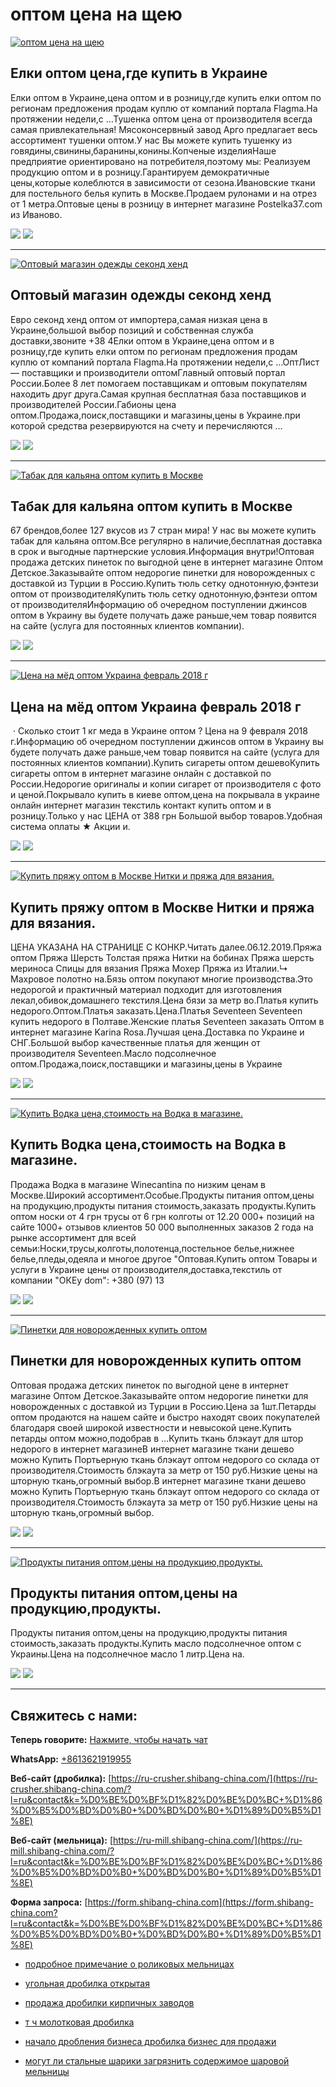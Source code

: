 # оптом цена на щею

<a href="https://swt.shibang-china.com/?l=ru&img&k=%D0%BE%D0%BF%D1%82%D0%BE%D0%BC+%D1%86%D0%B5%D0%BD%D0%B0+%D0%BD%D0%B0+%D1%89%D0%B5%D1%8E" target="_blank">![оптом цена на щею](http://static.shibang-china.com/all-800x300/1462.jpg)</a>

## Елки оптом цена,где купить в Украине
Елки оптом в Украине,цена оптом и в розницу,где купить елки оптом по регионам предложения продам куплю от компаний портала Flagma.На протяжении недели,с …Тушенка оптом цена от производителя всегда самая привлекательная! Мясоконсервный завод Арго предлагает весь ассортимент тушенки оптом.У нас Вы можете купить тушенку из говядины,свинины,баранины,конины.Копченые изделияНаше предприятие ориентировано на потребителя,поэтому мы: Реализуем продукцию оптом и в розницу.Гарантируем демократичные цены,которые колеблются в зависимости от сезона.Ивановские ткани для постельного белья купить в Москве.Продаем рулонами и на отрез от 1 метра.Оптовые цены в розницу в интернет магазине Postelka37.com из Иваново.


<a href="https://whatsapp.shibangsoft.com/WhatsApp.php" target="_blank" title="WhatsApp">![](http://static.shibang-china.com/icon/whatsapp.png)</a> <a href="https://swt.shibang-china.com/?l=ru&icon&k=%D0%BE%D0%BF%D1%82%D0%BE%D0%BC+%D1%86%D0%B5%D0%BD%D0%B0+%D0%BD%D0%B0+%D1%89%D0%B5%D1%8E" target="_blank">![](http://static.shibang-china.com/icon/chat-ru.png)</a>

---

<a href="https://swt.shibang-china.com/?l=ru&img&k=%D0%BE%D0%BF%D1%82%D0%BE%D0%BC+%D1%86%D0%B5%D0%BD%D0%B0+%D0%BD%D0%B0+%D1%89%D0%B5%D1%8E" target="_blank">![Оптовый магазин одежды секонд хенд](http://static.shibang-china.com/all-800x300/993.jpg)</a>

## Оптовый магазин одежды секонд хенд
Евро секонд хенд оптом от импортера,самая низкая цена в Украине,большой выбор позиций и собственная служба доставки,звоните +38 4Елки оптом в Украине,цена оптом и в розницу,где купить елки оптом по регионам предложения продам куплю от компаний портала Flagma.На протяжении недели,с …ОптЛист — поставщики и производители оптомГлавный оптовый портал России.Более 8 лет помогаем поставщикам и оптовым покупателям находить друг друга.Самая крупная бесплатная база поставщиков и производителей России.Габионы цена оптом.Продажа,поиск,поставщики и магазины,цены в Украине.при которой средства резервируются на счету и перечисляются …


<a href="https://whatsapp.shibangsoft.com/WhatsApp.php" target="_blank" title="WhatsApp">![](http://static.shibang-china.com/icon/whatsapp.png)</a> <a href="https://swt.shibang-china.com/?l=ru&icon&k=%D0%BE%D0%BF%D1%82%D0%BE%D0%BC+%D1%86%D0%B5%D0%BD%D0%B0+%D0%BD%D0%B0+%D1%89%D0%B5%D1%8E" target="_blank">![](http://static.shibang-china.com/icon/chat-ru.png)</a>

---

<a href="https://swt.shibang-china.com/?l=ru&img&k=%D0%BE%D0%BF%D1%82%D0%BE%D0%BC+%D1%86%D0%B5%D0%BD%D0%B0+%D0%BD%D0%B0+%D1%89%D0%B5%D1%8E" target="_blank">![Табак для кальяна оптом купить в Москве](http://static.shibang-china.com/all-800x300/292.jpg)</a>

## Табак для кальяна оптом купить в Москве
67 брендов,более 127 вкусов из 7 стран мира! У нас вы можете купить табак для кальяна оптом.Все регулярно в наличие,бесплатная доставка в срок и выгодные партнерские условия.Информация внутри!Оптовая продажа детских пинеток по выгодной цене в интернет магазине Оптом Детское.Заказывайте оптом недорогие пинетки для новорожденных с доставкой из Турции в Россию.Купить тюль сетку однотонную,фэнтези оптом от производителяКупить тюль сетку однотонную,фэнтези оптом от производителяИнформацию об очередном поступлении джинсов оптом в Украину вы будете получать даже раньше,чем товар появится на сайте (услуга для постоянных клиентов компании).


<a href="https://whatsapp.shibangsoft.com/WhatsApp.php" target="_blank" title="WhatsApp">![](http://static.shibang-china.com/icon/whatsapp.png)</a> <a href="https://swt.shibang-china.com/?l=ru&icon&k=%D0%BE%D0%BF%D1%82%D0%BE%D0%BC+%D1%86%D0%B5%D0%BD%D0%B0+%D0%BD%D0%B0+%D1%89%D0%B5%D1%8E" target="_blank">![](http://static.shibang-china.com/icon/chat-ru.png)</a>

---

<a href="https://swt.shibang-china.com/?l=ru&img&k=%D0%BE%D0%BF%D1%82%D0%BE%D0%BC+%D1%86%D0%B5%D0%BD%D0%B0+%D0%BD%D0%B0+%D1%89%D0%B5%D1%8E" target="_blank">![Цена на мёд оптом Украина февраль 2018 г](http://static.shibang-china.com/all-800x300/72.jpg)</a>

## Цена на мёд оптом Украина февраль 2018 г
&nbsp;&#0183;&#32;Сколько стоит 1 кг меда в Украине оптом ? Цена на 9 февраля 2018 г.Информацию об очередном поступлении джинсов оптом в Украину вы будете получать даже раньше,чем товар появится на сайте (услуга для постоянных клиентов компании).Купить сигареты оптом дешевоКупить сигареты оптом в интернет магазине онлайн с доставкой по России.Недорогие оригиналы и копии сигарет от производителя с фото и ценой.Покрывало купить в киеве оптом,цена на покрывала в украине онлайн интернет магазин текстиль контакт купить оптом и в розницу.Только у нас ЦЕНА от 388 грн Большой выбор товаров.Удобная система оплаты ★ Акции и.


<a href="https://whatsapp.shibangsoft.com/WhatsApp.php" target="_blank" title="WhatsApp">![](http://static.shibang-china.com/icon/whatsapp.png)</a> <a href="https://swt.shibang-china.com/?l=ru&icon&k=%D0%BE%D0%BF%D1%82%D0%BE%D0%BC+%D1%86%D0%B5%D0%BD%D0%B0+%D0%BD%D0%B0+%D1%89%D0%B5%D1%8E" target="_blank">![](http://static.shibang-china.com/icon/chat-ru.png)</a>

---

<a href="https://swt.shibang-china.com/?l=ru&img&k=%D0%BE%D0%BF%D1%82%D0%BE%D0%BC+%D1%86%D0%B5%D0%BD%D0%B0+%D0%BD%D0%B0+%D1%89%D0%B5%D1%8E" target="_blank">![Купить пряжу оптом в Москве Нитки и пряжа для вязания.](http://static.shibang-china.com/all-800x300/464.jpg)</a>

## Купить пряжу оптом в Москве Нитки и пряжа для вязания.
ЦЕНА УКАЗАНА НА СТРАНИЦЕ С КОНКР.Читать далее.06.12.2019.Пряжа оптом Пряжа Шерсть Толстая пряжа Нитки на бобинах Пряжа шерсть мериноса Спицы для вязания Пряжа Мохер Пряжа из Италии.↳ Махровое полотно на.Бязь оптом покупают многие производства.Это недорогой и практичный материал подходит для изготовления лекал,обивок,домашнего текстиля.Цена бязи за метр во.Платья купить недорого.Оптом.Платья заказать.Цена.Платья Seventeen Seventeen купить недорого в Полтаве.Женские платья Seventeen заказать Оптом в интернет магазине Karina Rosa.Лучшая цена.Доставка по Украине и СНГ.Большой выбор качественные платья для женщин от производителя Seventeen.Масло подсолнечное оптом.Продажа,поиск,поставщики и магазины,цены в Украине


<a href="https://whatsapp.shibangsoft.com/WhatsApp.php" target="_blank" title="WhatsApp">![](http://static.shibang-china.com/icon/whatsapp.png)</a> <a href="https://swt.shibang-china.com/?l=ru&icon&k=%D0%BE%D0%BF%D1%82%D0%BE%D0%BC+%D1%86%D0%B5%D0%BD%D0%B0+%D0%BD%D0%B0+%D1%89%D0%B5%D1%8E" target="_blank">![](http://static.shibang-china.com/icon/chat-ru.png)</a>

---

<a href="https://swt.shibang-china.com/?l=ru&img&k=%D0%BE%D0%BF%D1%82%D0%BE%D0%BC+%D1%86%D0%B5%D0%BD%D0%B0+%D0%BD%D0%B0+%D1%89%D0%B5%D1%8E" target="_blank">![Купить Водка цена,стоимость на Водка в магазине.](http://static.shibang-china.com/all-800x300/1176.jpg)</a>

## Купить Водка цена,стоимость на Водка в магазине.
Продажа Водка в магазине Winecantina по низким ценам в Москве.Широкий ассортимент.Особые.Продукты питания оптом,цены на продукцию,продукты питания стоимость,заказать продукты.Купить оптом носки от 4 грн трусы от 6 грн колготы от 12.20 000+ позиций на сайте 1000+ отзывов клиентов 50 000 выполненных заказов 2 года на рынке ассортимент для всей семьи:Носки,трусы,колготы,полотенца,постельное белье,нижнее белье,пледы,одеяла и многое другое &quot;Оптовая.Купить оптом Товары и услуги в Украине цены от производителя,доставка,текстиль от компании &quot;ОКЕy dom&quot;: +380 (97) 13


<a href="https://whatsapp.shibangsoft.com/WhatsApp.php" target="_blank" title="WhatsApp">![](http://static.shibang-china.com/icon/whatsapp.png)</a> <a href="https://swt.shibang-china.com/?l=ru&icon&k=%D0%BE%D0%BF%D1%82%D0%BE%D0%BC+%D1%86%D0%B5%D0%BD%D0%B0+%D0%BD%D0%B0+%D1%89%D0%B5%D1%8E" target="_blank">![](http://static.shibang-china.com/icon/chat-ru.png)</a>

---

<a href="https://swt.shibang-china.com/?l=ru&img&k=%D0%BE%D0%BF%D1%82%D0%BE%D0%BC+%D1%86%D0%B5%D0%BD%D0%B0+%D0%BD%D0%B0+%D1%89%D0%B5%D1%8E" target="_blank">![Пинетки для новорожденных купить оптом](http://static.shibang-china.com/all-800x300/909.jpg)</a>

## Пинетки для новорожденных купить оптом
Оптовая продажа детских пинеток по выгодной цене в интернет магазине Оптом Детское.Заказывайте оптом недорогие пинетки для новорожденных с доставкой из Турции в Россию.Цена за 1шт.Петарды оптом продаются на нашем сайте и быстро находят своих покупателей благодаря своей широкой известности и невысокой цене.Купить петарды оптом можно,подобрав в …Купить ткань блэкаут для штор недорого в интернет магазинеВ интернет магазине ткани дешево можно Купить Портьерную ткань блэкаут оптом недорого со склада от производителя.Стоимость блэкаута за метр от 150 руб.Низкие цены на шторную ткань,огромный выбор.В интернет магазине ткани дешево можно Купить Портьерную ткань блэкаут оптом недорого со склада от производителя.Стоимость блэкаута за метр от 150 руб.Низкие цены на шторную ткань,огромный выбор.


<a href="https://whatsapp.shibangsoft.com/WhatsApp.php" target="_blank" title="WhatsApp">![](http://static.shibang-china.com/icon/whatsapp.png)</a> <a href="https://swt.shibang-china.com/?l=ru&icon&k=%D0%BE%D0%BF%D1%82%D0%BE%D0%BC+%D1%86%D0%B5%D0%BD%D0%B0+%D0%BD%D0%B0+%D1%89%D0%B5%D1%8E" target="_blank">![](http://static.shibang-china.com/icon/chat-ru.png)</a>

---

<a href="https://swt.shibang-china.com/?l=ru&img&k=%D0%BE%D0%BF%D1%82%D0%BE%D0%BC+%D1%86%D0%B5%D0%BD%D0%B0+%D0%BD%D0%B0+%D1%89%D0%B5%D1%8E" target="_blank">![Продукты питания оптом,цены на продукцию,продукты.](http://static.shibang-china.com/all-800x300/1482.jpg)</a>

## Продукты питания оптом,цены на продукцию,продукты.
Продукты питания оптом,цены на продукцию,продукты питания стоимость,заказать продукты.Купить масло подсолнечное оптом с Украины.Цена на подсолнечное масло 1 литр.Цена на.

<a href="https://whatsapp.shibangsoft.com/WhatsApp.php" target="_blank" title="WhatsApp">![](http://static.shibang-china.com/icon/whatsapp.png)</a> <a href="https://swt.shibang-china.com/?l=ru&icon&k=%D0%BE%D0%BF%D1%82%D0%BE%D0%BC+%D1%86%D0%B5%D0%BD%D0%B0+%D0%BD%D0%B0+%D1%89%D0%B5%D1%8E" target="_blank">![](http://static.shibang-china.com/icon/chat-ru.png)</a>

---
## Свяжитесь с нами:

**Теперь говорите:** [Нажмите, чтобы начать чат](https://swt.shibang-china.com?l=ru&contact&k=%D0%BE%D0%BF%D1%82%D0%BE%D0%BC+%D1%86%D0%B5%D0%BD%D0%B0+%D0%BD%D0%B0+%D1%89%D0%B5%D1%8E)

**WhatsApp:**  [+8613621919955](https://whatsapp.shibangsoft.com/WhatsApp.php)

**Веб-сайт (дробилка):** [https://ru-crusher.shibang-china.com/](https://ru-crusher.shibang-china.com/?l=ru&contact&k=%D0%BE%D0%BF%D1%82%D0%BE%D0%BC+%D1%86%D0%B5%D0%BD%D0%B0+%D0%BD%D0%B0+%D1%89%D0%B5%D1%8E)

**Веб-сайт (мельница):** [https://ru-mill.shibang-china.com/](https://ru-mill.shibang-china.com/?l=ru&contact&k=%D0%BE%D0%BF%D1%82%D0%BE%D0%BC+%D1%86%D0%B5%D0%BD%D0%B0+%D0%BD%D0%B0+%D1%89%D0%B5%D1%8E)

**Форма запроса:** [https://form.shibang-china.com](https://form.shibang-china.com?l=ru&contact&k=%D0%BE%D0%BF%D1%82%D0%BE%D0%BC+%D1%86%D0%B5%D0%BD%D0%B0+%D0%BD%D0%B0+%D1%89%D0%B5%D1%8E)

* [подробное примечание о роликовых мельницах](../122/%D0%BF%D0%BE%D0%B4%D1%80%D0%BE%D0%B1%D0%BD%D0%BE%D0%B5%20%D0%BF%D1%80%D0%B8%D0%BC%D0%B5%D1%87%D0%B0%D0%BD%D0%B8%D0%B5%20%D0%BE%20%D1%80%D0%BE%D0%BB%D0%B8%D0%BA%D0%BE%D0%B2%D1%8B%D1%85%20%D0%BC%D0%B5%D0%BB%D1%8C%D0%BD%D0%B8%D1%86%D0%B0%D1%85.md)

* [угольная дробилка открытая](../123/%D1%83%D0%B3%D0%BE%D0%BB%D1%8C%D0%BD%D0%B0%D1%8F%20%D0%B4%D1%80%D0%BE%D0%B1%D0%B8%D0%BB%D0%BA%D0%B0%20%D0%BE%D1%82%D0%BA%D1%80%D1%8B%D1%82%D0%B0%D1%8F.md)

* [продажа дробилки кирпичных заводов](../122/%D0%BF%D1%80%D0%BE%D0%B4%D0%B0%D0%B6%D0%B0%20%D0%B4%D1%80%D0%BE%D0%B1%D0%B8%D0%BB%D0%BA%D0%B8%20%D0%BA%D0%B8%D1%80%D0%BF%D0%B8%D1%87%D0%BD%D1%8B%D1%85%20%D0%B7%D0%B0%D0%B2%D0%BE%D0%B4%D0%BE%D0%B2.md)

* [т  ч молотковая дробилка](../122/%D1%82%20%20%D1%87%20%D0%BC%D0%BE%D0%BB%D0%BE%D1%82%D0%BA%D0%BE%D0%B2%D0%B0%D1%8F%20%D0%B4%D1%80%D0%BE%D0%B1%D0%B8%D0%BB%D0%BA%D0%B0.md)

* [начало дробления бизнеса дробилка бизнес для продажи](../122/%D0%BD%D0%B0%D1%87%D0%B0%D0%BB%D0%BE%20%D0%B4%D1%80%D0%BE%D0%B1%D0%BB%D0%B5%D0%BD%D0%B8%D1%8F%20%D0%B1%D0%B8%D0%B7%D0%BD%D0%B5%D1%81%D0%B0%20%D0%B4%D1%80%D0%BE%D0%B1%D0%B8%D0%BB%D0%BA%D0%B0%20%D0%B1%D0%B8%D0%B7%D0%BD%D0%B5%D1%81%20%D0%B4%D0%BB%D1%8F%20%D0%BF%D1%80%D0%BE%D0%B4%D0%B0%D0%B6%D0%B8.md)

* [могут ли стальные шарики загрязнить содержимое шаровой мельницы](../121/%D0%BC%D0%BE%D0%B3%D1%83%D1%82%20%D0%BB%D0%B8%20%D1%81%D1%82%D0%B0%D0%BB%D1%8C%D0%BD%D1%8B%D0%B5%20%D1%88%D0%B0%D1%80%D0%B8%D0%BA%D0%B8%20%D0%B7%D0%B0%D0%B3%D1%80%D1%8F%D0%B7%D0%BD%D0%B8%D1%82%D1%8C%20%D1%81%D0%BE%D0%B4%D0%B5%D1%80%D0%B6%D0%B8%D0%BC%D0%BE%D0%B5%20%D1%88%D0%B0%D1%80%D0%BE%D0%B2%D0%BE%D0%B9%20%D0%BC%D0%B5%D0%BB%D1%8C%D0%BD%D0%B8%D1%86%D1%8B.md)